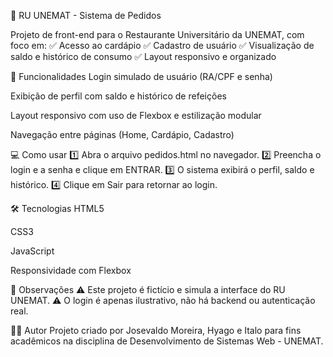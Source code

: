 📌 RU UNEMAT - Sistema de Pedidos

Projeto de front-end para o Restaurante Universitário da UNEMAT, com foco em:
✅ Acesso ao cardápio
✅ Cadastro de usuário
✅ Visualização de saldo e histórico de consumo
✅ Layout responsivo e organizado


🚀 Funcionalidades
Login simulado de usuário (RA/CPF e senha)

Exibição de perfil com saldo e histórico de refeições

Layout responsivo com uso de Flexbox e estilização modular

Navegação entre páginas (Home, Cardápio, Cadastro)

💻 Como usar
1️⃣ Abra o arquivo pedidos.html no navegador.
2️⃣ Preencha o login e a senha e clique em ENTRAR.
3️⃣ O sistema exibirá o perfil, saldo e histórico.
4️⃣ Clique em Sair para retornar ao login.

🛠 Tecnologias
HTML5

CSS3

JavaScript

Responsividade com Flexbox

📝 Observações
⚠ Este projeto é fictício e simula a interface do RU UNEMAT.
⚠ O login é apenas ilustrativo, não há backend ou autenticação real.

👨‍💻 Autor
Projeto criado por Josevaldo Moreira, Hyago e Italo para fins acadêmicos na disciplina de Desenvolvimento de Sistemas Web - UNEMAT.